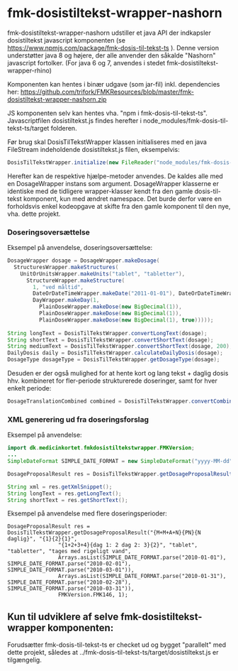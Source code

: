 fmk-dosistiltekst-wrapper-nashorn
==============
fmk-dosistiltekst-wrapper-nashorn udstiller et java API der indkapsler dosistiltekst javascript komponenten (se https://www.npmjs.com/package/fmk-dosis-til-tekst-ts ). Denne version understøtter java 8 og højere, der alle anvender den såkalde "Nashorn" javascript fortolker. (For java 6 og 7, anvendes i stedet fmk-dosistiltekst-wrapper-rhino)

Komponenten kan hentes i binær udgave (som jar-fil) inkl. dependencies her: https://github.com/trifork/FMKResources/blob/master/fmk-dosistiltekst-wrapper-nashorn.zip

JS komponenten selv kan hentes vha. "npm i fmk-dosis-til-tekst-ts". Javascriptfilen dosistiltekst.js findes herefter i node_modules/fmk-dosis-til-tekst-ts/target folderen.

Før brug skal DosisTilTekstWrapper klassen initialiseres med en java FileStream indeholdende dosistiltekst.js filen, eksempelvis:
```java
DosisTilTekstWrapper.initialize(new FileReader("node_modules/fmk-dosis-til-tekst-ts/target/dosistiltekst.js"));
```

Herefter kan de respektive hjælpe-metoder anvendes. De kaldes alle med en DosageWrapper instans som argument. DosageWrapper klasserne er identiske med de tidligere wrapper-klasser kendt fra den gamle dosis-til-tekst komponent, kun med ændret namespace. Det burde derfor være en forholdsvis enkel kodeopgave at skifte fra den gamle komponent til den nye, vha. dette projekt.

### Doseringsoversættelse

Eksempel på anvendelse, doseringsoversættelse:

```java
DosageWrapper dosage = DosageWrapper.makeDosage(
  StructuresWrapper.makeStructures(
    UnitOrUnitsWrapper.makeUnits("tablet", "tabletter"), 
      StructureWrapper.makeStructure(
        1, "ved måltid", 
        DateOrDateTimeWrapper.makeDate("2011-01-01"), DateOrDateTimeWrapper.makeDate("2011-01-30"), 
        DayWrapper.makeDay(1, 
          PlainDoseWrapper.makeDose(new BigDecimal(1)), 
          PlainDoseWrapper.makeDose(new BigDecimal(1)), 
          PlainDoseWrapper.makeDose(new BigDecimal(1), true)))));
  
String longText = DosisTilTekstWrapper.convertLongText(dosage);
String shortText = DosisTilTekstWrapper.convertShortText(dosage);
String mediumText = DosisTilTekstWrapper.convertShortText(dosage, 200);
DailyDosis daily = DosisTilTekstWrapper.calculateDailyDosis(dosage);
DosageType dosageType = DosisTilTekstWrapper.getDosageType(dosage);
```
Desuden er der også mulighed for at hente kort og lang tekst + daglig dosis hhv. kombineret for fler-periode strukturerede doseringer, samt for hver enkelt periode:
```java
DosageTranslationCombined combined = DosisTilTekstWrapper.convertCombined(dosage);
```
### XML generering ud fra doseringsforslag

Eksempel på anvendelse:
```java
import dk.medicinkortet.fmkdosistiltekstwrapper.FMKVersion;
...
SimpleDateFormat SIMPLE_DATE_FORMAT = new SimpleDateFormat("yyyy-MM-dd");

DosageProposalResult res = DosisTilTekstWrapper.getDosageProposalResult("PN", "1", "1", "tablet", "tabletter", ", tages med rigeligt vand", Arrays.asList(SIMPLE_DATE_FORMAT.parse("2017-05-17")), Arrays.asList(SIMPLE_DATE_FORMAT.parse("2017-06-01")), FMKVersion.FMK146, 1);

String xml = res.getXmlSnippet();
String longText = res.getLongText();
String shortText = res.getShortText();
```
Eksempel på anvendelse med flere doseringsperioder:
```
DosageProposalResult res = DosisTilTekstWrapper.getDosageProposalResult("{M+M+A+N}{PN}{N daglig}", "{1}{2}{1}",
				"{1+2+3+4}{dag 1: 2 dag 2: 3}{2}", "tablet", "tabletter", "tages med rigeligt vand",
				Arrays.asList(SIMPLE_DATE_FORMAT.parse("2010-01-01"), SIMPLE_DATE_FORMAT.parse("2010-02-01"), SIMPLE_DATE_FORMAT.parse("2010-03-01")),
				Arrays.asList(SIMPLE_DATE_FORMAT.parse("2010-01-31"), SIMPLE_DATE_FORMAT.parse("2010-02-28"), SIMPLE_DATE_FORMAT.parse("2010-03-31")),
				FMKVersion.FMK146, 1);
```				

## Kun til udviklere af selve fmk-dosistiltekst-wrapper komponenten:
Forudsætter fmk-dosis-til-tekst-ts er checket ud og bygget "parallelt" med dette projekt, således at ../fmk-dosis-til-tekst-ts/target/dosistiltekst.js er tilgængelig.
